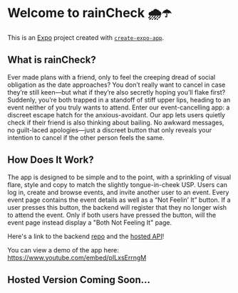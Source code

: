 # Welcome to rainCheck 🌧️☂️

This is an [Expo](https://expo.dev) project created with [`create-expo-app`](https://www.npmjs.com/package/create-expo-app).

## What is rainCheck? 

Ever made plans with a friend, only to feel the creeping dread of social obligation as the date approaches? You don’t really want to cancel in case they’re still keen—but what if they’re also secretly hoping you’ll flake first? Suddenly, you’re both trapped in a standoff of stiff upper lips, heading to an event neither of you truly wants to attend. Enter our event-cancelling app: a discreet escape hatch for the anxious-avoidant. Our app lets users quietly check if their friend is also thinking about bailing. No awkward messages, no guilt-laced apologies—just a discreet button that only reveals your intention to cancel if the other person feels the same. 

## How Does It Work? 

The app is designed to be simple and to the point, with a sprinkling of visual flare, style and copy to match the slightly tongue-in-cheek USP. Users can log in, create and browse events, and invite another user to an event. Every event page contains the event details as well as a “Not Feelin’ It” button. If a user presses this button, the backend will register that they no longer wish to attend the event. Only if both users have pressed the button, will the event page instead display a "Both Not Feeling It" page. 

Here's a link to the backend [repo](https://github.com/SohrabYavari/rain-check-be) and the [hosted API](rain-check-be.onrender.com/api)!

You can view a demo of the app here: 
https://www.youtube.com/embed/pILxsErrngM

## Hosted Version Coming Soon...




